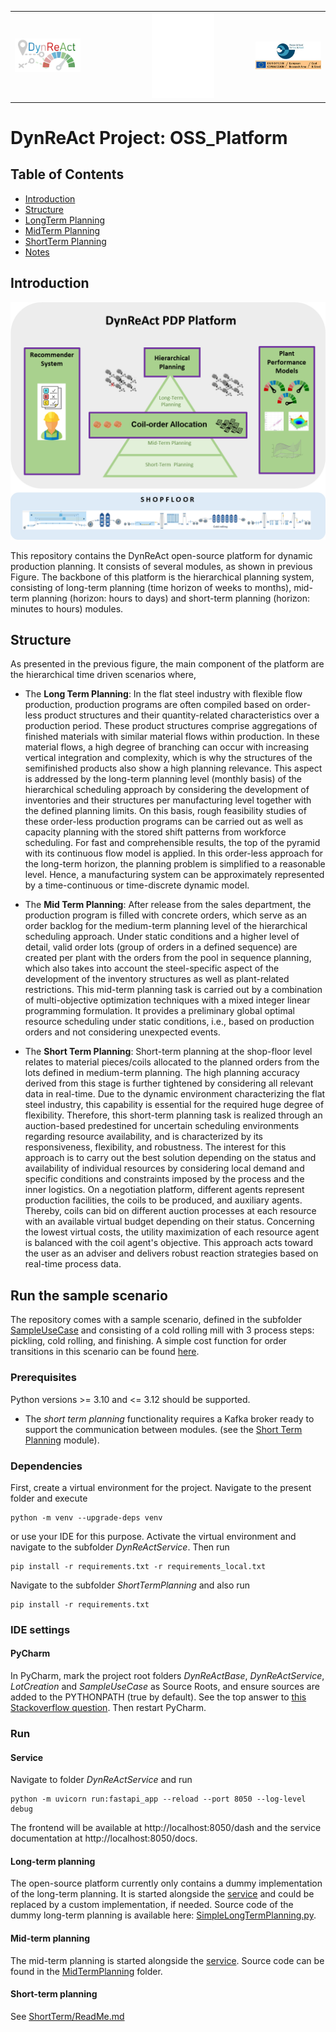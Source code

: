<table>
  <tr>
    <td align="left"><img src="images/logo.png" width="200" alt="Project Logo"></td>
    <td align="center"><img src="images/empty.png" width="100" hspace="100"></td>
    <td align="right"><img src="images/logo2.png" width="200" alt="RFCS Logo"></td>
  </tr>
</table>

# DynReAct Project: OSS_Platform

## Table of Contents
- [Introduction](#Introduction)
- [Structure](#Structure)
- [LongTerm Planning](./LongTerm)
- [MidTerm Planning](./MidTerm)
- [ShortTerm Planning](./ShortTerm)
- [Notes](#Notes)

## Introduction

<img src="images/Fig7.png" height="380" title="Hierarchical concept" style="float: center;"/>

This repository contains the DynReAct open-source platform for dynamic 
production planning. It consists of several modules, as shown in previous Figure.
The backbone of this platform is the hierarchical planning system, consisting of long-term planning (time horizon of weeks to months), mid-term planning (horizon: hours to days) and short-term planning (horizon: minutes to hours) modules.

## Structure

As presented in the previous figure, the main component of the platform are the 
hierarchical time driven scenarios where,

* The **Long Term Planning**: In the flat steel industry with flexible flow production, 
      production programs are often compiled based on order-less product structures and 
      their quantity-related characteristics over a production period. These product
      structures comprise aggregations of finished materials with similar material flows 
      within production. In these material flows, a high degree of branching can occur 
      with increasing vertical integration and complexity, which is why the structures 
      of the semifinished products also show a high planning relevance. 
      This aspect is addressed by the long-term planning level (monthly basis) of the 
      hierarchical scheduling approach by considering the development of inventories 
      and their structures per manufacturing level together with the defined planning limits. 
      On this basis, rough feasibility studies of these order-less production programs 
      can be carried out as well as capacity planning with the stored shift patterns 
      from workforce scheduling. 
      For fast and comprehensible results, the top of the pyramid with its continuous 
      flow model is applied.
      In this order-less approach for the long-term horizon, the planning problem is 
      simplified to a reasonable level.
      Hence, a manufacturing system can be approximately represented by a time-continuous 
      or time-discrete dynamic model.

* The **Mid Term Planning**: After release from the sales department, the production program 
      is filled with concrete orders, which serve as an order backlog for the medium-term 
      planning level of the hierarchical scheduling approach.
      Under static conditions and a higher level of detail, valid order lots (group of 
      orders in a defined sequence) are created per plant with the orders from the pool 
      in sequence planning, which also takes into account the steel-specific aspect of 
      the development of the inventory structures as well as plant-related restrictions.
      This mid-term planning task is carried out by a combination of multi-objective 
      optimization techniques with a mixed integer linear programming formulation. 
      It provides a preliminary global optimal resource scheduling under static conditions, 
      i.e., based on production orders and not considering unexpected events.

* The **Short Term Planning**: Short-term planning at the shop-floor level relates to material 
      pieces/coils allocated to the planned orders from the lots defined in medium-term 
      planning. The high planning accuracy derived from this stage is further
      tightened by considering all relevant data in real-time. Due to the dynamic 
      environment characterizing the flat steel industry, this capability is essential 
      for the required huge degree of flexibility. Therefore, this short-term
      planning task is realized through an auction-based predestined for uncertain 
      scheduling environments regarding resource availability, and is characterized by 
      its responsiveness, flexibility, and robustness. 
      The interest for this approach is to carry out the best solution depending on the 
      status and availability of individual resources by considering local demand and 
      specific conditions and constraints imposed by the process and the inner logistics. 
      On a negotiation platform, different agents represent production facilities, 
      the coils to be produced, and auxiliary agents.
      Thereby, coils can bid on different auction processes at each resource with an 
      available virtual budget depending on their status. Concerning the lowest virtual 
      costs, the utility maximization of each resource agent is balanced with the 
      coil agent's objective. This approach acts toward the user as an adviser and 
      delivers robust reaction strategies based on real-time process data.
      
## Run the sample scenario

The repository comes with a sample scenario, defined in the subfolder [SampleUseCase](./SampleUseCase) and consisting of 
a cold rolling mill with 3 process steps: pickling, cold rolling, and finishing. A simple cost function for order transitions
in this scenario can be found [here](./SampleUseCase/dynreact/cost/CostCalculatorImpl.py). 

### Prerequisites

Python versions >= 3.10 and <= 3.12 should be supported. 

* The *short term planning* functionality requires a Kafka broker ready to support the communication between modules. (see the [Short Term Planning](./ShortTerm) module).


### Dependencies

First, create a virtual environment for the project. Navigate to the present folder and execute

```commandline
python -m venv --upgrade-deps venv
```

or use your IDE for this purpose. Activate the virtual environment and navigate to the subfolder *DynReActService*. Then run

```commandline
pip install -r requirements.txt -r requirements_local.txt 
```

Navigate to the subfolder *ShortTermPlanning* and also run

```commandline
pip install -r requirements.txt
```

### IDE settings

#### PyCharm

In PyCharm, mark the project root folders *DynReActBase*, *DynReActService*, *LotCreation* and *SampleUseCase* as Source 
Roots, and ensure sources are added to the PYTHONPATH (true by default). See the top answer to 
[this Stackoverflow question](https://stackoverflow.com/questions/21236824/unresolved-reference-issue-in-pycharm). 
Then restart PyCharm.

### Run

#### Service

Navigate to folder *DynReActService* and run

```commandline
python -m uvicorn run:fastapi_app --reload --port 8050 --log-level debug
```

The frontend will be available at http://localhost:8050/dash and the service documentation at http://localhost:8050/docs. 

#### Long-term planning

The open-source platform currently only contains a dummy implementation of the long-term planning. It is started alongside the [service](#service) and could be replaced by a custom implementation, if needed. Source code of the dummy long-term planning is available here: [SimpleLongTermPlanning.py](https://github.com/DynReAct/OSS_Platform/blob/main/DynReActBase/dynreact/base/impl/SimpleLongTermPlanning.py).

#### Mid-term planning

The mid-term planning is started alongside the [service](#service). Source code can be found in the [MidTermPlanning](./MidTermPlanning)
folder. 

#### Short-term planning

See [ShortTerm/ReadMe.md](./ShortTerm/ReadMe.md)
